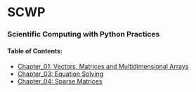 # SCWP
### Scientific Computing with Python Practices

#### Table of Contents:
* [Chapter_01: Vectors, Matrices and Multidimensional Arrays](src/Chapter_01.ipynb)
* [Chapter_03: Equation Solving](src/Chapter_03.ipynb)
* [Chapter_04: Sparse Matrices](src/Chapter_04.ipynb)